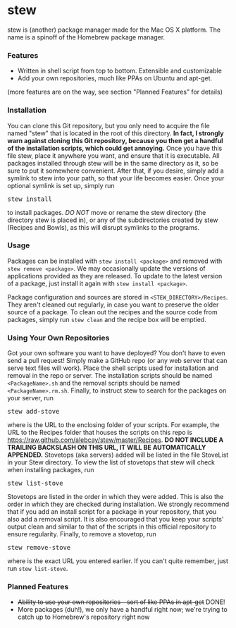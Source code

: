 stew
====

stew is (another) package manager made for the Mac OS X platform. The name is a spinoff of the Homebrew package manager.

### Features

- Written in shell script from top to bottom. Extensible and customizable
- Add your own repositories, much like PPAs on Ubuntu and apt-get.

(more features are on the way, see section "Planned Features" for details)


### Installation

You can clone this Git repository, but you only need to acquire the file named "stew" that is located in the root of this directory. **In fact, I strongly warn against cloning this Git repository, because you then get a handful of the installation scripts, which could get annoying.** Once you have this file stew, place it anywhere you want, and ensure that it is executable. All packages installed through stew will be in the same directory as it, so be sure to put it somewhere convenient. After that, if you desire, simply add a symlink to stew into your path, so that your life becomes easier. Once your optional symlink is set up, simply run
<pre>
stew install <package>
</pre>
to install packages. *DO NOT* move or rename the stew directory (the directory stew is placed in), or any of the subdirectories created by stew (Recipes and Bowls), as this will disrupt symlinks to the programs.

### Usage

Packages can be installed with `stew install <package>` and removed with `stew remove <package>`. We may occasionally update the versions of applications provided as they are released. To update to the latest version of a package, just install it again with `stew install <package>`.


Package configuration and sources are stored in `<STEW_DIRECTORY>/Recipes`. They aren't cleaned out regularly, in case you want to preserve the older source of a package. To clean out the recipes and the source code from packages, simply run `stew clean` and the recipe box will be emptied.

### Using Your Own Repositories

Got your own software you want to have deployed? You don't have to even send a pull request! Simply make a GitHub repo (or any web server that can serve text files will work). Place the shell scripts used for installation and removal in the repo or server. The installation scripts should be named `<PackageName>.sh` and the removal scripts should be named `<PackageName>.rm.sh`. Finally, to instruct stew to search for the packages on your server, run
<pre>
stew add-stove <URLtoEnclosingFolderOfScripts>
</pre>
where <URLtoEnclosingFolderOfScripts> is the URL to the enclosing folder of your scripts. For example, the URL to the Recipes folder that houses the scripts on this repo is https://raw.github.com/alebcay/stew/master/Recipes. **DO NOT INCLUDE A TRAILING BACKSLASH ON THIS URL, IT WILL BE AUTOMATICALLY APPENDED.** Stovetops (aka servers) added will be listed in the file StoveList in your Stew directory. To view the list of stovetops that stew will check when installing packages, run
<pre>
stew list-stove
</pre>
Stovetops are listed in the order in which they were added. This is also the order in which they are checked during installation. We strongly recommend that if you add an install script for a package in your repository, that you also add a removal script. It is also encouraged that you keep your scripts' output clean and similar to that of the scripts in this official repository to ensure regularity.
Finally, to remove a stovetop, run
<pre>
stew remove-stove <URLThatYouWantToRemove>
</pre>
where <URLThatYouWantToRemove> is the exact URL you entered earlier. If you can't quite remember, just run `stew list-stove`.

### Planned Features

- ~~Ability to use your own repositories - sort of like PPAs in apt-get~~ DONE!
- More packages (duh!), we only have a handful right now; we're trying to catch up to Homebrew's repository right now
